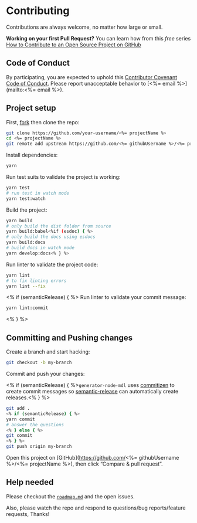 # Contributing

Contributions are always welcome, no matter how large or small.

**Working on your first Pull Request?** You can learn how from this _free_ series [How to Contribute to an Open Source Project on GitHub](https://egghead.io/series/how-to-contribute-to-an-open-source-project-on-github)

## Code of Conduct

By participating, you are expected to uphold this [Contributor Covenant Code of Conduct](./other/code_of_conduct.md). Please report unacceptable behavior to [<%= email %>](mailto:<%= email %>).

## Project setup

First, [fork](https://guides.github.com/activities/forking) then clone the repo:

```sh
git clone https://github.com/your-username/<%= projectName %>
cd <%= projectName %>
git remote add upstream https://github.com/<%= githubUsername %>/<%= projectName %>
```

Install dependencies:

```sh
yarn
```

Run test suits to validate the project is working:

```sh
yarn test
# run test in watch mode
yarn test:watch
```

Build the project:

```sh
yarn build
# only build the dist folder from source
yarn build:babel<%if (esdoc) { %>
# only build the docs using esdocs
yarn build:docs
# build docs in watch mode
yarn develop:docs<% } %>
```

Run linter to validate the project code:

```sh
yarn lint
# to fix linting errors
yarn lint --fix
```

<% if (semanticRelease) { %>
Run linter to validate your commit message:

```sh
yarn lint:commit
```
<% } %>

## Committing and Pushing changes

Create a branch and start hacking:

```sh
git checkout -b my-branch
```

Commit and push your changes:

<% if (semanticRelease) { %>`generator-node-mdl` uses [commitizen](https://github.com/commitizen/cz-cli) to create commit messages so [semantic-release](https://github.com/semantic-release/semantic-release) can automatically create releases.<% } %>

```sh
git add .
<% if (semanticRelease) { %>
yarn commit
# answer the questions
<% } else { %>
git commit
<% } %>
git push origin my-branch
```

Open this project on [GitHub](https://github.com/<%= githubUsername %>/<%= projectName %>), then click “Compare & pull request”.

## Help needed

Please checkout the [`roadmap.md`](./other/roadmap.md) and the open issues.

Also, please watch the repo and respond to questions/bug reports/feature requests, Thanks!
